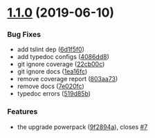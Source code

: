 # [1.1.0](https://github.com/etclabscore/dl-github-releases/compare/1.0.9...1.1.0) (2019-06-10)


### Bug Fixes

* add tslint dep ([6d1f5f0](https://github.com/etclabscore/dl-github-releases/commit/6d1f5f0))
* add typedoc configs ([4086dd8](https://github.com/etclabscore/dl-github-releases/commit/4086dd8))
* git ignore coverage ([22cb00c](https://github.com/etclabscore/dl-github-releases/commit/22cb00c))
* git ignore docs ([1ea16fc](https://github.com/etclabscore/dl-github-releases/commit/1ea16fc))
* remove coverage report ([803aa73](https://github.com/etclabscore/dl-github-releases/commit/803aa73))
* remove docs ([7e020fc](https://github.com/etclabscore/dl-github-releases/commit/7e020fc))
* typedoc errors ([519d85b](https://github.com/etclabscore/dl-github-releases/commit/519d85b))


### Features

* the upgrade powerpack ([9f2894a](https://github.com/etclabscore/dl-github-releases/commit/9f2894a)), closes [#7](https://github.com/etclabscore/dl-github-releases/issues/7)
